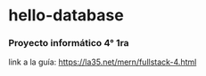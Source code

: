 # hello-database

### Proyecto informático 4° 1ra
link a la guía: https://la35.net/mern/fullstack-4.html
